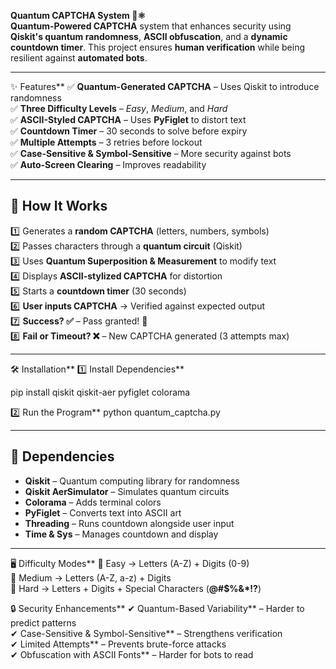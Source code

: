 **Quantum CAPTCHA System 🔐⚛️**  
**Quantum-Powered CAPTCHA** system that enhances security using **Qiskit's quantum randomness**, **ASCII obfuscation**, and a **dynamic countdown timer**. This project ensures **human verification** while being resilient against **automated bots**.  

---

✨ Features**
✅ **Quantum-Generated CAPTCHA** – Uses Qiskit to introduce randomness  
✅ **Three Difficulty Levels** – *Easy*, *Medium*, and *Hard*  
✅ **ASCII-Styled CAPTCHA** – Uses **PyFiglet** to distort text  
✅ **Countdown Timer** – 30 seconds to solve before expiry  
✅ **Multiple Attempts** – 3 retries before lockout  
✅ **Case-Sensitive & Symbol-Sensitive** – More security against bots  
✅ **Auto-Screen Clearing** – Improves readability  

---

## **🚀 How It Works**
1️⃣ Generates a **random CAPTCHA** (letters, numbers, symbols)  
2️⃣ Passes characters through a **quantum circuit** (Qiskit)  
3️⃣ Uses **Quantum Superposition & Measurement** to modify text  
4️⃣ Displays **ASCII-stylized CAPTCHA** for distortion  
5️⃣ Starts a **countdown timer** (30 seconds)  
6️⃣ **User inputs CAPTCHA** → Verified against expected output  
7️⃣ **Success? ✅** – Pass granted! 🎉  
8️⃣ **Fail or Timeout? ❌** – New CAPTCHA generated (3 attempts max)  

---

🛠️ Installation**
1️⃣ Install Dependencies**

pip install qiskit qiskit-aer pyfiglet colorama



2️⃣ Run the Program**
python quantum_captcha.py

---

## **📌 Dependencies**
- **Qiskit** – Quantum computing library for randomness  
- **Qiskit AerSimulator** – Simulates quantum circuits  
- **Colorama** – Adds terminal colors  
- **PyFiglet** – Converts text into ASCII art  
- **Threading** – Runs countdown alongside user input  
- **Time & Sys** – Manages countdown and display  

---

🖥️ Difficulty Modes**
🔹 Easy → Letters (A-Z) + Digits (0-9)  
🔹 Medium → Letters (A-Z, a-z) + Digits  
🔹 Hard → Letters + Digits + Special Characters (**@#$%&*!?**)  




🔒 Security Enhancements**
✔ Quantum-Based Variability** – Harder to predict patterns  
✔ Case-Sensitive & Symbol-Sensitive** – Strengthens verification  
✔ Limited Attempts** – Prevents brute-force attacks  
✔ Obfuscation with ASCII Fonts** – Harder for bots to read  





